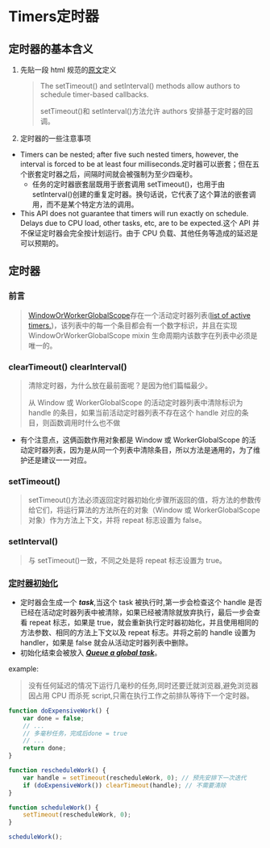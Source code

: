 # Timers定时器

## 定时器的基本含义

1. 先贴一段 html 规范的[原文](https://html.spec.whatwg.org/multipage/timers-and-user-prompts.html#timers)定义
    > The setTimeout() and setInterval() methods allow authors to schedule timer-based callbacks.
    >
    > setTimeout()和 setInterval()方法允许 authors 安排基于定时器的回调。
2. 定时器的一些注意事项

-   Timers can be nested; after five such nested timers, however, the interval is forced to be at least four milliseconds.定时器可以嵌套；但在五个嵌套定时器之后，间隔时间就会被强制为至少四毫秒。
    -   任务的定时器嵌套层既用于嵌套调用 setTimeout()，也用于由 setInterval()创建的重复定时器。换句话说，它代表了这个算法的嵌套调用，而不是某个特定方法的调用。
-   This API does not guarantee that timers will run exactly on schedule. Delays due to CPU load, other tasks, etc, are to be expected.这个 API 并不保证定时器会完全按计划运行。由于 CPU 负载、其他任务等造成的延迟是可以预期的。

## 定时器

### 前言

> [WindowOrWorkerGlobalScope](https://html.spec.whatwg.org/multipage/webappapis.html#windoworworkerglobalscope)存在一个活动定时器列表([list of active timers.](#list-of-active-timers))，该列表中的每一个条目都会有一个数字标识，并且在实现 WindowOrWorkerGlobalScope mixin 生命周期内该数字在列表中必须是唯一的。

### clearTimeout() clearInterval()

> 清除定时器，为什么放在最前面呢？是因为他们篇幅最少。
>
> 从 Window 或 WorkerGlobalScope 的活动定时器列表中清除标识为 handle 的条目，如果当前活动定时器列表不存在这个 handle 对应的条目，则函数调用时什么也不做

-   有个注意点，这俩函数作用对象都是 Window 或 WorkerGlobalScope 的活动定时器列表，因为是从同一个列表中清除条目，所以方法是通用的，为了维护还是建议一一对应。

### setTimeout()

> setTimeout()方法必须返回定时器初始化步骤所返回的值，将方法的参数传给它们，将运行算法的方法所在的对象（Window 或 WorkerGlobalScope 对象）作为方法上下文，并将 repeat 标志设置为 false。

### setInterval()

> 与 setTimeout()一致，不同之处是将 repeat 标志设置为 true。

### [定时器初始化](https://html.spec.whatwg.org/multipage/timers-and-user-prompts.html#timer-initialisation-steps)

-   定时器会生成一个 **_task_**,当这个 task 被执行时,第一步会检查这个 handle 是否已经在活动定时器列表中被清除，如果已经被清除就放弃执行，最后一步会查看 repeat 标志，如果是 true，就会重新执行定时器初始化，并且使用相同的方法参数、相同的方法上下文以及 repeat 标志。并将之前的 handle 设置为 handler，如果是 false 就会从活动定时器列表中删除。
-   初始化结束会被放入 **_[Queue a global task](https://html.spec.whatwg.org/multipage/webappapis.html#queue-a-global-task)_**。

example:

> 没有任何延迟的情况下运行几毫秒的任务,同时还要迁就浏览器,避免浏览器因占用 CPU 而杀死 script,只需在执行工作之前排队等待下一个定时器。

```javascript
function doExpensiveWork() {
    var done = false;
    // ...
    // 多毫秒任务，完成后done = true
    // ...
    return done;
}

function rescheduleWork() {
    var handle = setTimeout(rescheduleWork, 0); // 预先安排下一次迭代
    if (doExpensiveWork()) clearTimeout(handle); // 不需要清除
}

function scheduleWork() {
    setTimeout(rescheduleWork, 0);
}

scheduleWork();
```